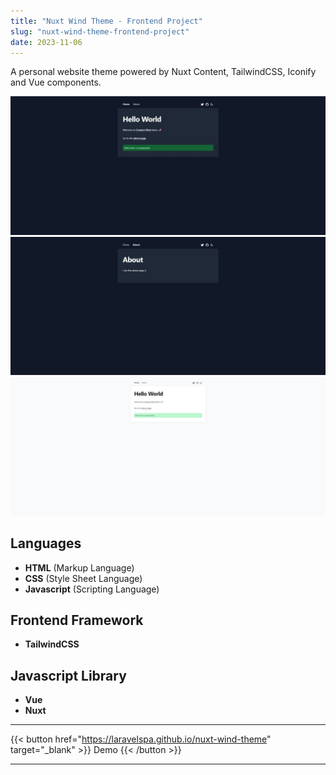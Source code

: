 ```yaml
---
title: "Nuxt Wind Theme - Frontend Project"
slug: "nuxt-wind-theme-frontend-project"
date: 2023-11-06
---
```

A personal website theme powered by Nuxt Content, TailwindCSS, Iconify and Vue components.

![Nuxt Wind Theme](/img/portfolio/nuxt-wind-theme/full-page.jpeg "Nuxt Wind Dark Theme")
![Nuxt Wind Theme](/img/portfolio/nuxt-wind-theme/about-us-dark.jpeg "Nuxt Wind Dark Theme")
![Nuxt Wind Theme](/img/portfolio/nuxt-wind-theme/home-light.jpeg "Nuxt Wind Light Theme")

## Languages
- **HTML** (Markup Language)
- **CSS** (Style Sheet Language)
- **Javascript** (Scripting Language)

## Frontend Framework
- **TailwindCSS**

## Javascript Library
- **Vue**
- **Nuxt**

---
{{< button href="https://laravelspa.github.io/nuxt-wind-theme" target="_blank" >}}
Demo
{{< /button >}}

---